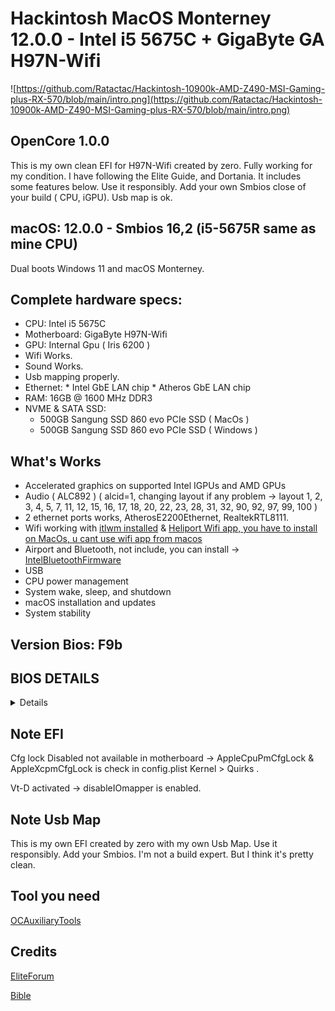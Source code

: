 # Hackintosh MacOS Monterney 12.0.0 - Intel i5 5675C + GigaByte GA H97N-Wifi


![https://github.com/Ratactac/Hackintosh-10900k-AMD-Z490-MSI-Gaming-plus-RX-570/blob/main/intro.png](https://github.com/Ratactac/Hackintosh-10900k-AMD-Z490-MSI-Gaming-plus-RX-570/blob/main/intro.png)

## OpenCore 1.0.0  

This is my own clean EFI for H97N-Wifi created by zero. Fully working for my condition. I have following the Elite Guide, and Dortania. It includes some features below. Use it responsibly. Add your own Smbios close of your build ( CPU, iGPU). Usb map is ok.

## macOS: 12.0.0 - Smbios 16,2 (i5-5675R same as mine CPU)
Dual boots Windows 11 and macOS Monterney.

## Complete hardware specs:
  + CPU: Intel i5 5675C
  + Motherboard: GigaByte H97N-Wifi
  + GPU: Internal Gpu ( Iris 6200 )
  + Wifi Works.
  + Sound Works.
  + Usb mapping properly.  
  + Ethernet: * Intel GbE LAN chip 
              * Atheros GbE LAN chip 
  + RAM: 16GB @ 1600 MHz DDR3
  + NVME & SATA SSD:
      + 500GB Sangung SSD 860 evo PCIe SSD ( MacOs )
      + 500GB Sangung SSD 860 evo PCIe SSD ( Windows )

## What's Works
+ Accelerated graphics on supported Intel IGPUs and AMD GPUs
+ Audio ( ALC892 ) ( alcid=1, changing layout if any problem -> layout 1, 2, 3, 4, 5, 7, 11, 12, 15, 16, 17, 18, 20, 22, 23, 28, 31, 32, 90, 92, 97, 99, 100 ) 
+ 2 ethernet ports works, AtherosE2200Ethernet, RealtekRTL8111.
+ Wifi working with [itlwm installed](https://github.com/OpenIntelWireless/itlwm/releases) & [Heliport Wifi app, you have to install on MacOs, u cant use wifi app from macos](https://github.com/OpenIntelWireless/HeliPort/releases)
+ Airport and Bluetooth, not include, you can install -> [IntelBluetoothFirmware](https://github.com/OpenIntelWireless/IntelBluetoothFirmware/releases)
+ USB
+ CPU power management
+ System wake, sleep, and shutdown
+ macOS installation and updates
+ System stability

## Version Bios: F9b
## BIOS DETAILS
<details>
+ Memory XMP Profile 1: Enabled (if supported by RAM)

+ ## BIOS Features
Fast Boot	Disabled
VT-d	Enabled
Windows 8 Features	Windows 8 WHQL
CSM Support	Never
Secure Boot	Disabled

+ ## Peripherals
Field	Value
XHCI Mode	Enabled
Intel Processor Graphics	Enabled
Intel Processor Graphics Memory Allocation	96M*
DVMT Total Memory Size	MAX
Legacy USB Support	Disabled
XHCI Handoff	Enabled
Super IO Configuration → Serial Port A	Disabled
          
  </details>

## Note EFI

Cfg lock Disabled not available in motherboard ->  AppleCpuPmCfgLock & AppleXcpmCfgLock is check in config.plist Kernel > Quirks .

Vt-D activated    -> disableIOmapper is enabled.

## Note Usb Map 

This is my own EFI created by zero with my own Usb Map. Use it responsibly. Add your Smbios. I'm not a build expert. But I think it's pretty clean.
  
## Tool you need

[OCAuxiliaryTools](https://github.com/ic005k/OCAuxiliaryTools)

## Credits 

[EliteForum](https://elitemacx86.com/)

[Bible](https://dortania.github.io/docs/latest/Configuration.html)
